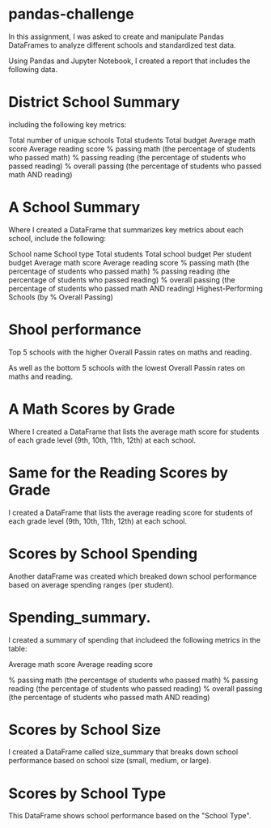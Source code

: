 # pandas-challenge
In this assignment, I was asked to create and manipulate Pandas DataFrames to analyze different schools and standardized test data.

Using Pandas and Jupyter Notebook, I created a report that includes the following data. 

# District School Summary 

including the following key metrics:

Total number of unique schools
Total students
Total budget
Average math score
Average reading score
% passing math (the percentage of students who passed math)
% passing reading (the percentage of students who passed reading)
% overall passing (the percentage of students who passed math AND reading)

# A School Summary
Where I created a DataFrame that summarizes key metrics about each school, include the following:

School name
School type
Total students
Total school budget
Per student budget
Average math score
Average reading score
% passing math (the percentage of students who passed math)
% passing reading (the percentage of students who passed reading)
% overall passing (the percentage of students who passed math AND reading)
Highest-Performing Schools (by % Overall Passing)

# Shool performance 
Top 5 schools with the higher Overall Passin rates on maths and reading.

As well as the bottom 5 schools with the lowest Overall Passin rates on maths and reading.


# A Math Scores by Grade
Where I created a DataFrame that lists the average math score for students of each grade level (9th, 10th, 11th, 12th) at each school.

# Same for the Reading Scores by Grade 
I created a DataFrame that lists the average reading score for students of each grade level (9th, 10th, 11th, 12th) at each school.

# Scores by School Spending
Another dataFrame was created which breaked down school performance based on average spending ranges (per student).

# Spending_summary.

I created a summary of spending that includeed the following metrics in the table:

Average math score
Average reading score

% passing math (the percentage of students who passed math)
% passing reading (the percentage of students who passed reading)
% overall passing (the percentage of students who passed math AND reading)

# Scores by School Size
I created a DataFrame called size_summary that breaks down school performance based on school size (small, medium, or large).

# Scores by School Type

This DataFrame shows school performance based on the "School Type".

